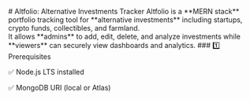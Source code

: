 
\# Altfolio: Alternative Investments Tracker
Altfolio is a \*\*MERN stack\*\* portfolio tracking tool for \*\*alternative investments\*\* including startups, crypto funds, collectibles, and farmland.  
It allows \*\*admins\*\* to add, edit, delete, and analyze investments while \*\*viewers\*\* can securely view dashboards and analytics.
\### 1️⃣ Prerequisites

✅ Node.js LTS installed  

✅ MongoDB URI (local or Atlas)
